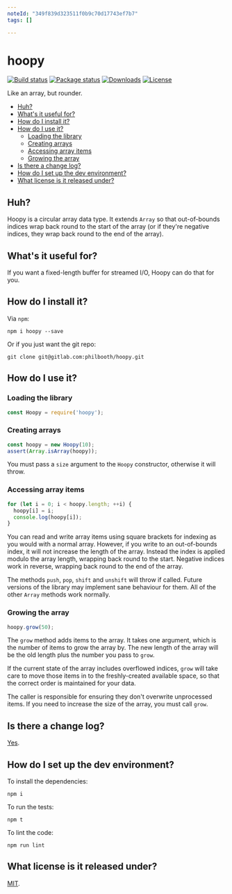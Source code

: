 ```yaml
---
noteId: "349f839d323511f0b9c70d17743ef7b7"
tags: []

---
```


# hoopy

[![Build status](https://gitlab.com/philbooth/hoopy/badges/master/pipeline.svg)](https://gitlab.com/philbooth/hoopy/pipelines)
[![Package status](https://img.shields.io/npm/v/hoopy.svg)](https://www.npmjs.com/package/hoopy)
[![Downloads](https://img.shields.io/npm/dm/hoopy.svg)](https://www.npmjs.com/package/hoopy)
[![License](https://img.shields.io/npm/l/hoopy.svg)](https://opensource.org/licenses/MIT)


Like an array, but rounder.

* [Huh?](#huh)
* [What's it useful for?](#whats-it-useful-for)
* [How do I install it?](#how-do-i-install-it)
* [How do I use it?](#how-do-i-use-it)
  * [Loading the library](#loading-the-library)
  * [Creating arrays](#creating-arrays)
  * [Accessing array items](#accessing-array-items)
  * [Growing the array](#growing-the-array)
* [Is there a change log?](#is-there-a-change-log)
* [How do I set up the dev environment?](#how-do-i-set-up-the-dev-environment)
* [What license is it released under?](#what-license-is-it-released-under)

## Huh?

Hoopy is a circular array
data type.
It extends `Array`
so that out-of-bounds indices
wrap back round
to the start of the array
(or if they're negative indices,
they wrap back round
to the end of the array).

## What's it useful for?

If you want a fixed-length buffer
for streamed I/O,
Hoopy can do that for you.

## How do I install it?

Via `npm`:

```
npm i hoopy --save
```

Or if you just want the git repo:

```
git clone git@gitlab.com:philbooth/hoopy.git
```

## How do I use it?

### Loading the library

```js
const Hoopy = require('hoopy');
```

### Creating arrays

```js
const hoopy = new Hoopy(10);
assert(Array.isArray(hoopy));
```

You must pass
a `size` argument
to the `Hoopy` constructor,
otherwise it will throw.

### Accessing array items

```js
for (let i = 0; i < hoopy.length; ++i) {
  hoopy[i] = i;
  console.log(hoopy[i]);
}
```

You can read and write array items
using square brackets for indexing
as you would with a normal array.
However, if you write to
an out-of-bounds index,
it will not increase
the length of the array.
Instead the index is applied
modulo the array length,
wrapping back round to the start.
Negative indices work in reverse,
wrapping back round to the end
of the array.

The methods
`push`, `pop`, `shift` and `unshift`
will throw if called.
Future versions of the library
may implement sane behaviour
for them.
All of the other `Array` methods
work normally.

### Growing the array

```js
hoopy.grow(50);
```

The `grow` method
adds items to the array.
It takes one argument,
which is the number
of items to grow the array by.
The new length of the array
will be the old length
plus the number you pass to `grow`.

If the current state of the array
includes overflowed indices,
`grow` will take care
to move those items
in to the freshly-created
available space,
so that the correct order is maintained
for your data.

The caller is responsible
for ensuring they don't overwrite
unprocessed items.
If you need to increase
the size of the array,
you must call `grow`.

## Is there a change log?

[Yes](CHANGELOG.md).

## How do I set up the dev environment?

To install the dependencies:

```
npm i
```

To run the tests:

```
npm t
```

To lint the code:

```
npm run lint
```

## What license is it released under?

[MIT](LICENSE).

